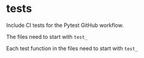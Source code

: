 # tests

Include CI tests for the Pytest GitHub workflow.

The files need to start with `test_`

Each test function in the files need to start with `test_`
